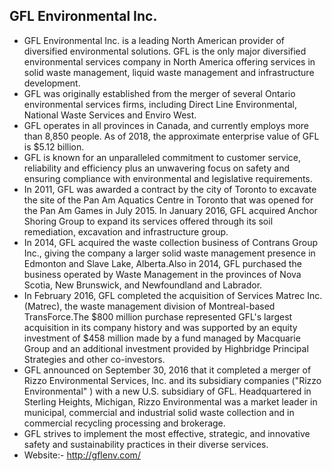 ## GFL Environmental Inc.
* GFL Environmental Inc. is a leading North American provider of diversified environmental solutions. GFL is the only major diversified environmental services company in North America offering services in solid waste management, liquid waste management and infrastructure development.
* GFL was originally established from the merger of several Ontario environmental services firms, including Direct Line Environmental, National Waste Services and Enviro West.
* GFL operates in all provinces in Canada, and currently employs more than 8,850 people. As of 2018, the approximate enterprise value of GFL is $5.12 billion.
* GFL is known for an unparalleled commitment to customer service, reliability and efficiency plus an unwavering focus on safety and ensuring compliance with environmental and legislative requirements. 
*  In 2011, GFL was awarded a contract by the city of Toronto to excavate the site of the Pan Am Aquatics Centre in Toronto that was opened for the Pan Am Games in July 2015. In January 2016, GFL acquired Anchor Shoring Group to expand its services offered through its soil remediation, excavation and infrastructure group.
*  In 2014, GFL acquired the waste collection business of Contrans Group Inc., giving the company a larger solid waste management presence in Edmonton and Slave Lake, Alberta.Also in 2014, GFL purchased the business operated by Waste Management in the provinces of Nova Scotia, New Brunswick, and Newfoundland and Labrador.
*  In February 2016, GFL completed the acquisition of Services Matrec Inc. (Matrec), the waste management division of Montreal-based TransForce.The $800 million purchase represented GFL's largest acquisition in its company history and was supported by an equity investment of $458 million made by a fund managed by Macquarie Group and an additional investment provided by Highbridge Principal Strategies and other co-investors.
*  GFL announced on September 30, 2016 that it completed a merger of Rizzo Environmental Services, Inc. and its subsidiary companies ("Rizzo Environmental" ) with a new U.S. subsidiary of GFL. Headquartered in Sterling Heights, Michigan, Rizzo Environmental was a market leader in municipal, commercial and industrial solid waste collection and in commercial recycling processing and brokerage.
* GFL strives to implement the most effective, strategic, and innovative safety and sustainability practices in their diverse services.
* Website:- http://gflenv.com/
